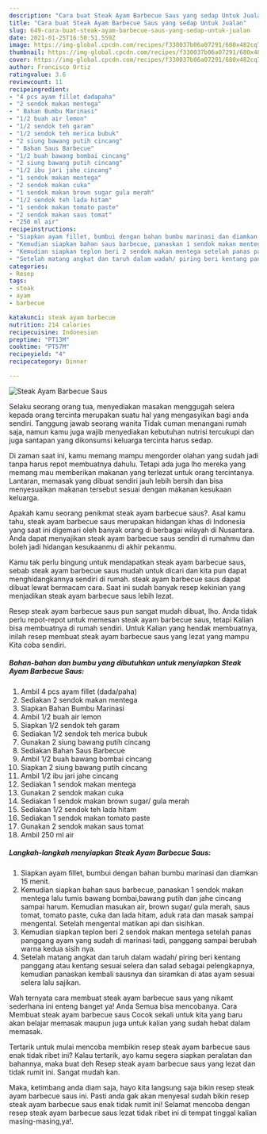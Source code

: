 ```yaml
---
description: "Cara buat Steak Ayam Barbecue Saus yang sedap Untuk Jualan"
title: "Cara buat Steak Ayam Barbecue Saus yang sedap Untuk Jualan"
slug: 649-cara-buat-steak-ayam-barbecue-saus-yang-sedap-untuk-jualan
date: 2021-01-25T16:50:51.559Z
image: https://img-global.cpcdn.com/recipes/f330037b06a07291/680x482cq70/steak-ayam-barbecue-saus-foto-resep-utama.jpg
thumbnail: https://img-global.cpcdn.com/recipes/f330037b06a07291/680x482cq70/steak-ayam-barbecue-saus-foto-resep-utama.jpg
cover: https://img-global.cpcdn.com/recipes/f330037b06a07291/680x482cq70/steak-ayam-barbecue-saus-foto-resep-utama.jpg
author: Francisco Ortiz
ratingvalue: 3.6
reviewcount: 11
recipeingredient:
- "4 pcs ayam fillet dadapaha"
- "2 sendok makan mentega"
- " Bahan Bumbu Marinasi"
- "1/2 buah air lemon"
- "1/2 sendok teh garam"
- "1/2 sendok teh merica bubuk"
- "2 siung bawang putih cincang"
- " Bahan Saus Barbecue"
- "1/2 buah bawang bombai cincang"
- "2 siung bawang putih cincang"
- "1/2 ibu jari jahe cincang"
- "1 sendok makan mentega"
- "2 sendok makan cuka"
- "1 sendok makan brown sugar gula merah"
- "1/2 sendok teh lada hitam"
- "1 sendok makan tomato paste"
- "2 sendok makan saus tomat"
- "250 ml air"
recipeinstructions:
- "Siapkan ayam fillet, bumbui dengan bahan bumbu marinasi dan diamkan 15 menit."
- "Kemudian siapkan bahan saus barbecue, panaskan 1 sendok makan mentega lalu tumis bawang bombai,bawang putih dan jahe cincang sampai harum. Kemudian masukan air, brown sugar/ gula merah, saus tomat, tomato paste, cuka dan lada hitam, aduk rata dan masak sampai mengental. Setelah mengental matikan api dan sisihkan."
- "Kemudian siapkan teplon beri 2 sendok makan mentega setelah panas panggang ayam yang sudah di marinasi tadi, panggang sampai berubah warna kedua sisih nya."
- "Setelah matang angkat dan taruh dalam wadah/ piring beri kentang panggang atau kentang sesuai selera dan salad sebagai pelengkapnya, kemudian panaskan kembali sausnya dan siramkan di atas ayam sesuai selera lalu sajikan."
categories:
- Resep
tags:
- steak
- ayam
- barbecue

katakunci: steak ayam barbecue 
nutrition: 214 calories
recipecuisine: Indonesian
preptime: "PT13M"
cooktime: "PT57M"
recipeyield: "4"
recipecategory: Dinner

---
```



![Steak Ayam Barbecue Saus](https://img-global.cpcdn.com/recipes/f330037b06a07291/680x482cq70/steak-ayam-barbecue-saus-foto-resep-utama.jpg)

Selaku seorang orang tua, menyediakan masakan menggugah selera kepada orang tercinta merupakan suatu hal yang mengasyikan bagi anda sendiri. Tanggung jawab seorang  wanita Tidak cuman menangani rumah saja, namun kamu juga wajib menyediakan kebutuhan nutrisi tercukupi dan juga santapan yang dikonsumsi keluarga tercinta harus sedap.

Di zaman  saat ini, kamu memang mampu mengorder olahan yang sudah jadi tanpa harus repot membuatnya dahulu. Tetapi ada juga lho mereka yang memang mau memberikan makanan yang terlezat untuk orang tercintanya. Lantaran, memasak yang dibuat sendiri jauh lebih bersih dan bisa menyesuaikan makanan tersebut sesuai dengan makanan kesukaan keluarga. 



Apakah kamu seorang penikmat steak ayam barbecue saus?. Asal kamu tahu, steak ayam barbecue saus merupakan hidangan khas di Indonesia yang saat ini digemari oleh banyak orang di berbagai wilayah di Nusantara. Anda dapat menyajikan steak ayam barbecue saus sendiri di rumahmu dan boleh jadi hidangan kesukaanmu di akhir pekanmu.

Kamu tak perlu bingung untuk mendapatkan steak ayam barbecue saus, sebab steak ayam barbecue saus mudah untuk dicari dan kita pun dapat menghidangkannya sendiri di rumah. steak ayam barbecue saus dapat dibuat lewat bermacam cara. Saat ini sudah banyak resep kekinian yang menjadikan steak ayam barbecue saus lebih lezat.

Resep steak ayam barbecue saus pun sangat mudah dibuat, lho. Anda tidak perlu repot-repot untuk memesan steak ayam barbecue saus, tetapi Kalian bisa membuatnya di rumah sendiri. Untuk Kalian yang hendak membuatnya, inilah resep membuat steak ayam barbecue saus yang lezat yang mampu Kita coba sendiri.

<!--inarticleads1-->

##### Bahan-bahan dan bumbu yang dibutuhkan untuk menyiapkan Steak Ayam Barbecue Saus:

1. Ambil 4 pcs ayam fillet (dada/paha)
1. Sediakan 2 sendok makan mentega
1. Siapkan  Bahan Bumbu Marinasi
1. Ambil 1/2 buah air lemon
1. Siapkan 1/2 sendok teh garam
1. Sediakan 1/2 sendok teh merica bubuk
1. Gunakan 2 siung bawang putih cincang
1. Sediakan  Bahan Saus Barbecue
1. Ambil 1/2 buah bawang bombai cincang
1. Siapkan 2 siung bawang putih cincang
1. Ambil 1/2 ibu jari jahe cincang
1. Sediakan 1 sendok makan mentega
1. Gunakan 2 sendok makan cuka
1. Sediakan 1 sendok makan brown sugar/ gula merah
1. Sediakan 1/2 sendok teh lada hitam
1. Sediakan 1 sendok makan tomato paste
1. Gunakan 2 sendok makan saus tomat
1. Ambil 250 ml air




<!--inarticleads2-->

##### Langkah-langkah menyiapkan Steak Ayam Barbecue Saus:

1. Siapkan ayam fillet, bumbui dengan bahan bumbu marinasi dan diamkan 15 menit.
1. Kemudian siapkan bahan saus barbecue, panaskan 1 sendok makan mentega lalu tumis bawang bombai,bawang putih dan jahe cincang sampai harum. Kemudian masukan air, brown sugar/ gula merah, saus tomat, tomato paste, cuka dan lada hitam, aduk rata dan masak sampai mengental. Setelah mengental matikan api dan sisihkan.
1. Kemudian siapkan teplon beri 2 sendok makan mentega setelah panas panggang ayam yang sudah di marinasi tadi, panggang sampai berubah warna kedua sisih nya.
1. Setelah matang angkat dan taruh dalam wadah/ piring beri kentang panggang atau kentang sesuai selera dan salad sebagai pelengkapnya, kemudian panaskan kembali sausnya dan siramkan di atas ayam sesuai selera lalu sajikan.




Wah ternyata cara membuat steak ayam barbecue saus yang nikamt sederhana ini enteng banget ya! Anda Semua bisa mencobanya. Cara Membuat steak ayam barbecue saus Cocok sekali untuk kita yang baru akan belajar memasak maupun juga untuk kalian yang sudah hebat dalam memasak.

Tertarik untuk mulai mencoba membikin resep steak ayam barbecue saus enak tidak ribet ini? Kalau tertarik, ayo kamu segera siapkan peralatan dan bahannya, maka buat deh Resep steak ayam barbecue saus yang lezat dan tidak rumit ini. Sangat mudah kan. 

Maka, ketimbang anda diam saja, hayo kita langsung saja bikin resep steak ayam barbecue saus ini. Pasti anda gak akan menyesal sudah bikin resep steak ayam barbecue saus enak tidak rumit ini! Selamat mencoba dengan resep steak ayam barbecue saus lezat tidak ribet ini di tempat tinggal kalian masing-masing,ya!.

